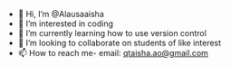 - 👋 Hi, I’m @Alausaaisha
- 👀 I’m interested in coding
- 🌱 I’m currently learning how to use version control
- 💞️ I’m looking to collaborate on students of like interest
- 📫 How to reach me- email: qtaisha.ao@gmail.com

<!---
Alausaaisha/Alausaaisha is a ✨ special ✨ repository because its `README.md` (this file) appears on your GitHub profile.
You can click the Preview link to take a look at your changes.
--->
